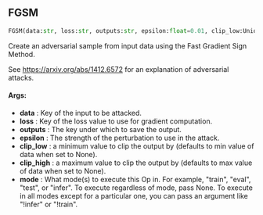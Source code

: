## FGSM
```python
FGSM(data:str, loss:str, outputs:str, epsilon:float=0.01, clip_low:Union[float, NoneType]=None, clip_high:Union[float, NoneType]=None, mode:Union[NoneType, str, Iterable[str]]=None)
```
Create an adversarial sample from input data using the Fast Gradient Sign Method.

See https://arxiv.org/abs/1412.6572 for an explanation of adversarial attacks.



#### Args:

* **data** :  Key of the input to be attacked.
* **loss** :  Key of the loss value to use for gradient computation.
* **outputs** :  The key under which to save the output.
* **epsilon** :  The strength of the perturbation to use in the attack.
* **clip_low** :  a minimum value to clip the output by (defaults to min value of data when set to None).
* **clip_high** :  a maximum value to clip the output by (defaults to max value of data when set to None).
* **mode** :  What mode(s) to execute this Op in. For example, "train", "eval", "test", or "infer". To execute            regardless of mode, pass None. To execute in all modes except for a particular one, you can pass an argument            like "!infer" or "!train".    